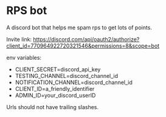 # RPS bot
A discord bot that helps me spam rps to get lots of points.

Invite link:
https://discord.com/api/oauth2/authorize?client_id=770964922720321546&permissions=8&scope=bot

env variables:
* CLIENT_SECRET=discord_api_key
* TESTING_CHANNEL=discord_channel_id
* NOTIFICATION_CHANNEL=discord_channel_id
* CLIENT_ID=a_friendly_identifier
* ADMIN_ID=your_discord_userID

Urls should not have trailing slashes.
